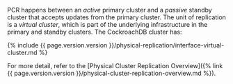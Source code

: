 PCR happens between an _active_ primary cluster and a _passive_ standby cluster that accepts updates from the primary cluster. The unit of replication is a _virtual cluster_, which is part of the underlying infrastructure in the primary and standby clusters. The CockroachDB cluster has:

{% include {{ page.version.version }}/physical-replication/interface-virtual-cluster.md %}

For more detail, refer to the [Physical Cluster Replication Overview]({% link {{ page.version.version }}/physical-cluster-replication-overview.md %}).
